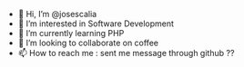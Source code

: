 - 👋 Hi, I’m @josescalia
- 👀 I’m interested in Software Development 
- 🌱 I’m currently learning PHP
- 💞️ I’m looking to collaborate on coffee
- 📫 How to reach me : sent me message through github ??

<!---
josescalia/josescalia is a ✨ special ✨ repository because its `README.md` (this file) appears on your GitHub profile.
You can click the Preview link to take a look at your changes.
--->
